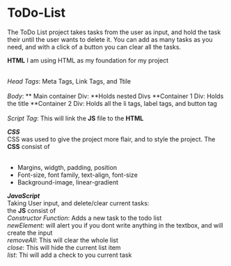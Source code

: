 # ToDo-List

The ToDo List project takes tasks from the user as input, and hold the task their until the user wants to delete it. You can add as many tasks as you need, and with a click of a button you can clear all the tasks.

**HTML**
I am using HTML as my foundation for my project <br><br>

_Head Tags_: Meta Tags, Link Tags, and Ttile    <br><br>
_Body_:
  ** Main container Div: **Holds nested Divs 
  **Container 1 Div: Holds the title
  **Container 2 Div: Holds all the li tags, label tags, and button tag <br><br>
_Script Tag_: This will link the **JS** file to the **HTML**

**_CSS_** <br>
CSS was used to give the project more flair, and to style the project. The **CSS** consist of <br><br>
- Margins, widgth, padding, position <br>
- Font-size, font family, text-align, font-size <br>
- Background-image, linear-gradient <br>

**_JavaScript_** <br>
Taking User input, and delete/clear current tasks:<br> the **JS** consist of <br>
 _Constructor Function_: Adds a new task to the todo list <br>
_newElement_: will alert you if you dont write anything in the textbox, and will create the input <br>
_removeAll_: This will clear the whole list <br>
_close_: This will hide the current list item <br>
_list_: Thi will add a check to you current task <br>

